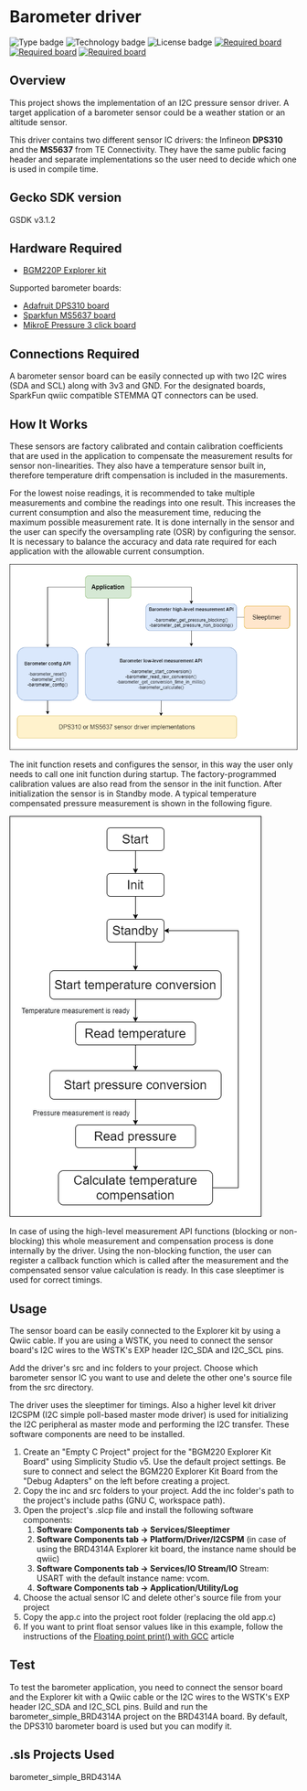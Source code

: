 # Barometer driver #
![Type badge](https://img.shields.io/badge/dynamic/json?url=https://raw.githubusercontent.com/SiliconLabs/application_examples_ci/master/hardware_drivers/barometer_common.json&label=Type&query=type&color=green)
![Technology badge](https://img.shields.io/badge/dynamic/json?url=https://raw.githubusercontent.com/SiliconLabs/application_examples_ci/master/hardware_drivers/barometer_common.json&label=Technology&query=technology&color=green)
![License badge](https://img.shields.io/badge/dynamic/json?url=https://raw.githubusercontent.com/SiliconLabs/application_examples_ci/master/hardware_drivers/barometer_common.json&label=License&query=license&color=green)
[![Required board](https://img.shields.io/badge/Adafruit-DPS310-green)](https://www.adafruit.com/product/4494)
[![Required board](https://img.shields.io/badge/Sparkfun-MS5637-green)](https://www.sparkfun.com/products/14688)
[![Required board](https://img.shields.io/badge/Mikroe-Pressure%203%20Click-green)](https://www.mikroe.com/pressure-3-click)

## Overview ##

This project shows the implementation of an I2C pressure sensor driver. A target application of a barometer sensor could be a weather station or an altitude sensor.

This driver contains two different sensor IC drivers: the Infineon **DPS310** and the **MS5637** from TE Connectivity. They have the same public facing header and separate implementations so the user need to decide which one is used in compile time.

## Gecko SDK version ##

GSDK v3.1.2

## Hardware Required ##

- [BGM220P Explorer kit](https://www.silabs.com/development-tools/wireless/bluetooth/bgm220-explorer-kit)

Supported barometer boards:
- [Adafruit DPS310 board](https://www.adafruit.com/product/3678](https://www.adafruit.com/product/4494))
- [Sparkfun MS5637 board](https://www.sparkfun.com/products/14688)
- [MikroE Pressure 3 click board](https://www.mikroe.com/pressure-3-click)

## Connections Required ##

A barometer sensor board can be easily connected up with two I2C wires (SDA and SCL) along with 3v3 and GND. For the designated boards, SparkFun qwiic compatible STEMMA QT connectors can be used. 

## How It Works ##

These sensors are factory calibrated and contain calibration coefficients that are used in the application to compensate the measurement results for sensor non-linearities. They also have a temperature sensor built in, therefore temperature drift compensation is included in the masurements. 

For the lowest noise readings, it is recommended to take multiple measurements and combine the readings into one result. This increases the current consumption and also the measurement time,
reducing the maximum possible measurement rate. It is done internally in the sensor and the user can specify the oversampling rate (OSR) by configuring the sensor. It is necessary to balance the accuracy and data rate
required for each application with the allowable current consumption. 

![API](doc/barometer_API.png)

The init function resets and configures the sensor, in this way the user only needs to call one init function during startup. The factory-programmed calibration values are also read from the sensor in the init function. After initialization the sensor is in Standby mode. A typical temperature compensated pressure measurement is shown in the following figure.

![Workflow](doc/sensor_workflow.png)

In case of using the high-level measurement API functions (blocking or non-blocking) this whole measurement and compensation process is done internally by the driver. Using the non-blocking function, the user can register a callback function which is called after the measurement and the compensated sensor value calculation is ready. In this case sleeptimer is used for correct timings. 

## Usage ##

The sensor board can be easily connected to the Explorer kit by using a Qwiic cable. If you are using a WSTK, you need to connect the sensor board's I2C wires to the WSTK's EXP header I2C_SDA and I2C_SCL pins. 

Add the driver's src and inc folders to your project. Choose which barometer sensor IC you want to use and delete the other one's source file from the src directory.

The driver uses the sleeptimer for timings. Also a higher level kit driver I2CSPM (I2C simple poll-based master mode driver) is used for initializing the I2C peripheral as master mode and performing the I2C transfer. These software components are need to be installed.

1. Create an "Empty C Project" project for the "BGM220 Explorer Kit Board" using Simplicity Studio v5. Use the default project settings. Be sure to connect and select the BGM220 Explorer Kit Board from the "Debug Adapters" on the left before creating a project.
2. Copy the inc and src folders to your project. Add the inc folder's path to the project's include paths (GNU C, workspace path).
3. Open the project's .slcp file and install the following software components:
   1. **Software Components tab -> Services/Sleeptimer**
   2. **Software Components tab -> Platform/Driver/I2CSPM** (in case of using the BRD4314A Explorer kit board, the instance name should be qwiic)
   3. **Software Components tab -> Services/IO Stream/IO** Stream: USART with the default instance name: vcom.
   4. **Software Components tab -> Application/Utility/Log**
4. Choose the actual sensor IC and delete other's source file from your project
5. Copy the app.c into the project root folder (replacing the old app.c)
6. If you want to print float sensor values like in this example, follow the instructions of the [Floating point print() with GCC](https://www.silabs.com/community/mcu/32-bit/knowledge-base.entry.html/2014/11/19/floating_point_print-7R9j) article 


## Test ##

To test the barometer application, you need to connect the sensor board and the Explorer kit with a Qwiic cable or the I2C wires to the WSTK's EXP header I2C_SDA and I2C_SCL pins. Build and run the barometer_simple_BRD4314A project on the BRD4314A board. By default, the DPS310 barometer board is used but you can modify it. 

## .sls Projects Used ##

barometer_simple_BRD4314A

